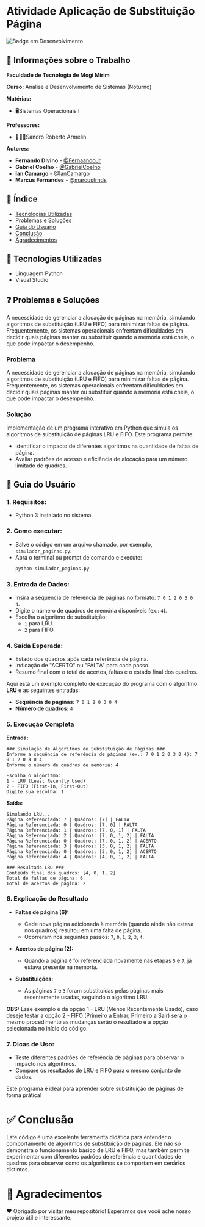 # Atividade Aplicação de Substituição Página 

![Badge em Desenvolvimento](http://img.shields.io/static/v1?label=STATUS&message=EM%20DESENVOLVIMENTO&color=GREEN&style=for-the-badge)

## 💼 Informações sobre o Trabalho
**Faculdade de Tecnologia de Mogi Mirim**

**Curso:** Análise e Desenvolvimento de Sistemas (Noturno)

**Matérias:**

* 🖥️Sistemas Operacionais I
  
**Professores:**

* 👨🏻‍🏫Sandro Roberto Armelin

**Autores:**

- **Fernando Divino** - [@FernaandoJr](https://github.com/FernaandoJr)
- **Gabriel Coelho** - [@GabrielCoelho](https://github.com/GabrielCoelho)
- **Ian Camargo** - [@IanCamargo](https://github.com/IanCamargo)
- **Marcus Fernandes** - [@marcusfrnds](https://github.com/marcusfrnds)

## &#128214; Índice 

* [Tecnologias Utilizadas](#Tecnologias-Utilizadas)
* [Problemas e Soluções](#Problemas-e-Soluções)
* [Guia do Usuário](#Guia-do-Usuário)
* [Conclusão](#conclusão)
* [Agradecimentos](#agradecimentos)

## 🔗 Tecnologias Utilizadas

 - Linguagem Python
 - Visual Studio

## ❓ Problemas e Soluções
A necessidade de gerenciar a alocação de páginas na memória, simulando algoritmos de substituição (LRU e FIFO) para minimizar faltas de página. Frequentemente, os sistemas operacionais enfrentam dificuldades em decidir quais páginas manter ou substituir quando a memória está cheia, o que pode impactar o desempenho.

### Problema
A necessidade de gerenciar a alocação de páginas na memória, simulando algoritmos de substituição (LRU e FIFO) para minimizar faltas de página. Frequentemente, os sistemas operacionais enfrentam dificuldades em decidir quais páginas manter ou substituir quando a memória está cheia, o que pode impactar o desempenho.

### Solução
Implementação de um programa interativo em Python que simula os algoritmos de substituição de páginas LRU e FIFO. Este programa permite:

* Identificar o impacto de diferentes algoritmos na quantidade de faltas de página.
* Avaliar padrões de acesso e eficiência de alocação para um número limitado de quadros.

## **📝 Guia do Usuário**

### 1. Requisitos:
   - Python 3 instalado no sistema.

### 2. Como executar:
   - Salve o código em um arquivo chamado, por exemplo, `simulador_paginas.py`.
   - Abra o terminal ou prompt de comando e execute:
     ```bash
     python simulador_paginas.py
     ```

### 3. Entrada de Dados:
   - Insira a sequência de referência de páginas no formato: `7 0 1 2 0 3 0 4`.
   - Digite o número de quadros de memória disponíveis (ex.: `4`).
   - Escolha o algoritmo de substituição:
     - `1` para LRU.
     - `2` para FIFO.

### 4. Saída Esperada:
   - Estado dos quadros após cada referência de página.
   - Indicação de "ACERTO" ou "FALTA" para cada passo.
   - Resumo final com o total de acertos, faltas e o estado final dos quadros.

Aqui está um exemplo completo de execução do programa com o algoritmo **LRU** e as seguintes entradas:

- **Sequência de páginas:** `7 0 1 2 0 3 0 4`
- **Número de quadros:** `4`

### 5. Execução Completa

**Entrada:**
```plaintext
### Simulação de Algoritmos de Substituição de Páginas ###
Informe a sequência de referência de páginas (ex.: 7 0 1 2 0 3 0 4): 7 0 1 2 0 3 0 4
Informe o número de quadros de memória: 4

Escolha o algoritmo:
1 - LRU (Least Recently Used)
2 - FIFO (First-In, First-Out)
Digite sua escolha: 1
```

**Saída:**
```plaintext
Simulando LRU...
Página Referenciada: 7 | Quadros: [7] | FALTA
Página Referenciada: 0 | Quadros: [7, 0] | FALTA
Página Referenciada: 1 | Quadros: [7, 0, 1] | FALTA
Página Referenciada: 2 | Quadros: [7, 0, 1, 2] | FALTA
Página Referenciada: 0 | Quadros: [7, 0, 1, 2] | ACERTO
Página Referenciada: 3 | Quadros: [3, 0, 1, 2] | FALTA
Página Referenciada: 0 | Quadros: [3, 0, 1, 2] | ACERTO
Página Referenciada: 4 | Quadros: [4, 0, 1, 2] | FALTA

### Resultado LRU ###
Conteúdo final dos quadros: [4, 0, 1, 2]
Total de faltas de página: 6
Total de acertos de página: 2
```

### 6. Explicação do Resultado

- **Faltas de página (6):**
   - Cada nova página adicionada à memória (quando ainda não estava nos quadros) resultou em uma falta de página.
   - Ocorreram nos seguintes passos: `7`, `0`, `1`, `2`, `3`, `4`.

- **Acertos de página (2):**
   - Quando a página `0` foi referenciada novamente nas etapas `5` e `7`, já estava presente na memória.

- **Substituições:**
   - As páginas `7` e `3` foram substituídas pelas páginas mais recentemente usadas, seguindo o algoritmo LRU.

**OBS:** Esse exemplo é da opção 1 - LRU (Menos Recentemente Usado), caso deseje testar a opção 2 - FIFO (Primeiro a Entrar, Primeiro a Sair) será o mesmo procedimento as mudanças serão o resultado e a opção selecionada no início do código.

### 7. Dicas de Uso:
   - Teste diferentes padrões de referência de páginas para observar o impacto nos algoritmos.
   - Compare os resultados de LRU e FIFO para o mesmo conjunto de dados.

Este programa é ideal para aprender sobre substituição de páginas de forma prática!

# ✅ Conclusão
Este código é uma excelente ferramenta didática para entender o comportamento de algoritmos de substituição de páginas. Ele não só demonstra o funcionamento básico de LRU e FIFO, mas também permite experimentar com diferentes padrões de referência e quantidades de quadros para observar como os algoritmos se comportam em cenários distintos.

# 🙏 Agradecimentos
❤️ Obrigado por visitar meu repositório! Esperamos que você ache nosso projeto útil e interessante.
